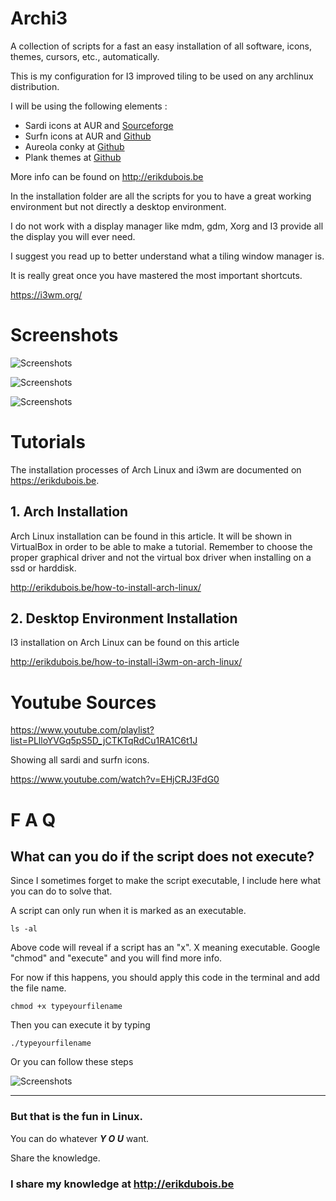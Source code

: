 # Archi3 

A collection of scripts for a fast an easy installation of all software, icons, themes, cursors, etc., automatically.

This is my configuration for I3 improved tiling to be used on any archlinux distribution.


I will be using the following elements : 

* Sardi icons at AUR and [Sourceforge](https://sourceforge.net/projects/sardi/files/)
* Surfn icons at AUR and [Github](https://github.com/erikdubois/Surfn)
* Aureola conky at [Github](https://github.com/erikdubois/aureola)
* Plank themes at [Github](https://github.com/erikdubois/plankthemes)

More info can be found on http://erikdubois.be


In the installation folder are all the scripts for you to have a great working environment but not directly a desktop environment.

I do not work with a display manager like mdm, gdm, Xorg and I3 provide all the display you will ever need.

I suggest you read up to better understand what a tiling window manager is.

It is really great once you have mastered the most important shortcuts.

https://i3wm.org/


# Screenshots

![Screenshots](http://i.imgur.com/MRH6EiB.jpg)

![Screenshots](http://i.imgur.com/2bMwqsl.jpg)

![Screenshots](http://i.imgur.com/oJuMEqT.jpg)


# Tutorials

The installation processes of Arch Linux and i3wm are documented on https://erikdubois.be.

## 1. Arch Installation

Arch Linux installation can be found in this article. It will be shown in VirtualBox in order to be able to make a tutorial. Remember to choose the proper graphical driver and not the virtual box driver when installing on a ssd or harddisk.

http://erikdubois.be/how-to-install-arch-linux/


## 2. Desktop Environment Installation

I3 installation on Arch Linux can be found on this article

http://erikdubois.be/how-to-install-i3wm-on-arch-linux/


# Youtube Sources

https://www.youtube.com/playlist?list=PLlloYVGq5pS5D_jCTKTqRdCu1RA1C6t1J

Showing all sardi and surfn icons.

https://www.youtube.com/watch?v=EHjCRJ3FdG0


# F A Q

## What can you do if the script does not execute?

Since I sometimes forget to make the script executable, I include here what you can do to solve that.

A script can only run when it is marked as an executable.

	ls -al 

Above code will reveal if a script has an "x". X meaning executable.
Google "chmod" and "execute" and you will find more info.

For now if this happens, you should apply this code in the terminal and add the file name.

	chmod +x typeyourfilename

Then you can execute it by typing

	./typeyourfilename

Or you can follow these steps

![Screenshots](http://i.imgur.com/vXsOaFL.gif)


-------------------------------------------------

### But that is the fun in Linux.

You can do whatever ***Y O U*** want.

Share the knowledge.

### I share my knowledge at http://erikdubois.be
